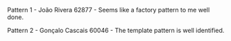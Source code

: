 Pattern 1 - João Rivera 62877 - Seems like a factory pattern to me well done.

Pattern 2 - Gonçalo Cascais 60046 - The template pattern is well identified.
